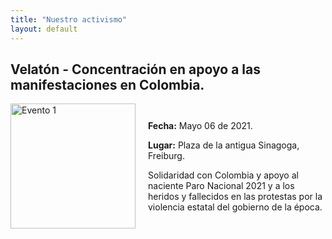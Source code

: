 ```yaml
---
title: "Nuestro activismo"
layout: default
---
```


## Velatón - Concentración en apoyo a las manifestaciones en Colombia.

<div style="display: flex; align-items: center;">
  <img src="{{ site.baseurl }}/assets/images/velaton_06052021.JPG" alt="Evento 1" style="width: 200px; margin-right: 20px;">
  <div>
    <p><strong>Fecha:</strong> Mayo 06 de 2021.</p>
    <p><strong>Lugar:</strong> Plaza de la antigua Sinagoga, Freiburg.</p>
    <p>
      Solidaridad con Colombia y apoyo al naciente Paro Nacional 2021 y a los heridos y fallecidos en las protestas por la violencia estatal del gobierno de la época.
    </p>
  </div>
</div>
